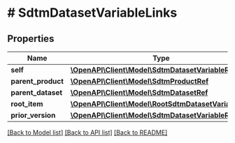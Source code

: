 # # SdtmDatasetVariableLinks

## Properties

Name | Type | Description | Notes
------------ | ------------- | ------------- | -------------
**self** | [**\OpenAPI\Client\Model\SdtmDatasetVariableRef**](SdtmDatasetVariableRef.md) |  | [optional]
**parent_product** | [**\OpenAPI\Client\Model\SdtmProductRef**](SdtmProductRef.md) |  | [optional]
**parent_dataset** | [**\OpenAPI\Client\Model\SdtmDatasetRef**](SdtmDatasetRef.md) |  | [optional]
**root_item** | [**\OpenAPI\Client\Model\RootSdtmDatasetVariableRef**](RootSdtmDatasetVariableRef.md) |  | [optional]
**prior_version** | [**\OpenAPI\Client\Model\SdtmDatasetVariableRef**](SdtmDatasetVariableRef.md) |  | [optional]

[[Back to Model list]](../../README.md#models) [[Back to API list]](../../README.md#endpoints) [[Back to README]](../../README.md)
